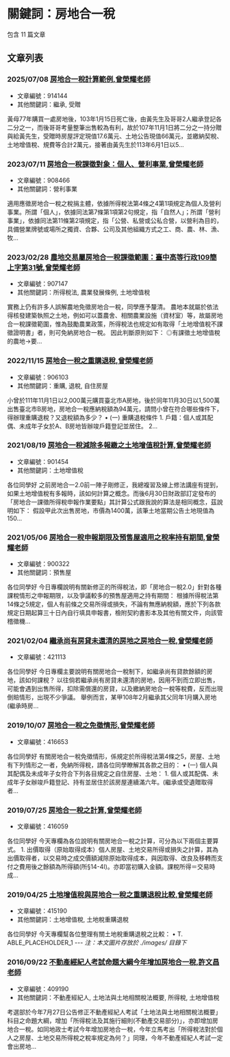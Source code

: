 # 關鍵詞：房地合一稅

包含 11 篇文章

## 文章列表

### 2025/07/08 [房地合一稅計算範例,曾榮耀老師](../../articles/914144_%E6%88%BF%E5%9C%B0%E5%90%88%E4%B8%80%E7%A8%85%E8%A8%88%E7%AE%97%E7%AF%84%E4%BE%8B%2C%E6%9B%BE%E6%A6%AE%E8%80%80%E8%80%81%E5%B8%AB.md)
- 文章編號：914144
- 其他關鍵詞：繼承, 受贈

黃母77年購買一處房地後，103年1月15日死亡後，由黃先生及哥哥2人繼承登記各二分之一，而後哥哥考量整筆出售較為有利，故於107年11月1日將二分之一持分贈與給黃先生，受贈時房屋評定現值17.6萬元、土地公告現值66萬元，並繳納契稅、土地增值稅、規費等合計2萬元，接著由黃先生於113年6月1日以5...

### 2023/07/11 [房地合一稅課徵對象：個人、營利事業,曾榮耀老師](../../articles/908466_%E6%88%BF%E5%9C%B0%E5%90%88%E4%B8%80%E7%A8%85%E8%AA%B2%E5%BE%B5%E5%B0%8D%E8%B1%A1%EF%BC%9A%E5%80%8B%E4%BA%BA%E3%80%81%E7%87%9F%E5%88%A9%E4%BA%8B%E6%A5%AD%2C%E6%9B%BE%E6%A6%AE%E8%80%80%E8%80%81%E5%B8%AB.md)
- 文章編號：908466
- 其他關鍵詞：營利事業

適用應徵房地合一稅之稅捐主體，依據所得稅法第4條之4第1項規定為個人及營利事業。所謂「個人」，依據同法第7條第1項第2句規定，指「自然人」；所謂「營利事業」，依據同法第11條第2項規定，指「公營、私營或公私合營，以營利為目的，具備營業牌號或場所之獨資、合夥、公司及其他組織方式之工、商、農、林、漁、牧...

### 2023/02/28 [農地交易屬房地合一稅課徵範圍：臺中高等行政109簡上字第31號,曾榮耀老師](../../articles/907147_%E8%BE%B2%E5%9C%B0%E4%BA%A4%E6%98%93%E5%B1%AC%E6%88%BF%E5%9C%B0%E5%90%88%E4%B8%80%E7%A8%85%E8%AA%B2%E5%BE%B5%E7%AF%84%E5%9C%8D%EF%BC%9A%E8%87%BA%E4%B8%AD%E9%AB%98%E7%AD%89%E8%A1%8C%E6%94%BF109%E7%B0%A1%E4%B8%8A%E5%AD%97%E7%AC%AC31%E8%99%9F%2C%E6%9B%BE%E6%A6%AE%E8%80%80%E8%80%81%E5%B8%AB.md)
- 文章編號：907147
- 其他關鍵詞：所得稅法, 農業發展條例, 土地增值稅

實務上仍有許多人誤解農地免徵房地合一稅，同學應予釐清。 農地本就屬於依法得核發建築執照之土地，例如可以蓋農舍、相關農業設施（資材室）等，故屬房地合一稅課徵範圍，惟為鼓勵農業政策，所得稅法也規定如有取得「土地增值稅不課徵證明書」者，則可免納房地合一稅。 因此判斷原則如下： ◎有課徵土地增值稅的農地→要...

### 2022/11/15 [房地合一稅之重購退稅,曾榮耀老師](../../articles/906103_%E6%88%BF%E5%9C%B0%E5%90%88%E4%B8%80%E7%A8%85%E4%B9%8B%E9%87%8D%E8%B3%BC%E9%80%80%E7%A8%85%2C%E6%9B%BE%E6%A6%AE%E8%80%80%E8%80%81%E5%B8%AB.md)
- 文章編號：906103
- 其他關鍵詞：重購, 退稅, 自住房屋

小曾於111年11月1日以2,000萬元購買臺北市A房地，後於同年11月30日以1,500萬出售臺北市B房地，房地合一稅應納稅額為94萬元，請問小曾在符合哪些條件下，得辦理重購退稅？又退稅額為多少？ • (一) 重購退稅條件 1. 戶籍：個人或其配偶、未成年子女於A、B房地皆辦竣戶籍登記並居住。 2...

### 2021/08/19 [房地合一稅減除多報繳之土地增值稅計算,曾榮耀老師](../../articles/901454_%E6%88%BF%E5%9C%B0%E5%90%88%E4%B8%80%E7%A8%85%E6%B8%9B%E9%99%A4%E5%A4%9A%E5%A0%B1%E7%B9%B3%E4%B9%8B%E5%9C%9F%E5%9C%B0%E5%A2%9E%E5%80%BC%E7%A8%85%E8%A8%88%E7%AE%97%2C%E6%9B%BE%E6%A6%AE%E8%80%80%E8%80%81%E5%B8%AB.md)
- 文章編號：901454
- 其他關鍵詞：土地增值稅

各位同學好 之前房地合一2.0前一陣子剛修正，我總複習及線上修法講座有提到，如果土地增值稅有多報時，該如何計算之概念。而後6月30日財政部訂定發布的「房地合一課徵所得稅申報作業要點」其計算公式跟我說的算法是相同概念，茲說明如下： 假設甲此次出售房地，市價為1400萬，該筆土地當期公告土地現值為150...

### 2021/05/06 [房地合一稅申報期限及預售屋適用之稅率持有期間,曾榮耀老師](../../articles/900322_%E6%88%BF%E5%9C%B0%E5%90%88%E4%B8%80%E7%A8%85%E7%94%B3%E5%A0%B1%E6%9C%9F%E9%99%90%E5%8F%8A%E9%A0%90%E5%94%AE%E5%B1%8B%E9%81%A9%E7%94%A8%E4%B9%8B%E7%A8%85%E7%8E%87%E6%8C%81%E6%9C%89%E6%9C%9F%E9%96%93%2C%E6%9B%BE%E6%A6%AE%E8%80%80%E8%80%81%E5%B8%AB.md)
- 文章編號：900322
- 其他關鍵詞：預售屋

各位同學好 今日專欄說明有關新修正的所得稅法，即「房地合一稅2.0」針對各種課稅情形之申報期限，以及爭議較多的預售屋適用之持有期間： 根據所得稅法第14條之5規定，個人有前條之交易所得或損失，不論有無應納稅額，應於下列各款規定日期起算三十日內自行填具申報書，檢附契約書影本及其他有關文件，向該管稽徵機...

### 2021/02/04 [繼承尚有房貸未還清的房地之房地合一稅,曾榮耀老師](../../articles/421113_%E7%B9%BC%E6%89%BF%E5%B0%9A%E6%9C%89%E6%88%BF%E8%B2%B8%E6%9C%AA%E9%82%84%E6%B8%85%E7%9A%84%E6%88%BF%E5%9C%B0%E4%B9%8B%E6%88%BF%E5%9C%B0%E5%90%88%E4%B8%80%E7%A8%85%2C%E6%9B%BE%E6%A6%AE%E8%80%80%E8%80%81%E5%B8%AB.md)
- 文章編號：421113

各位同學好 今日專欄主要說明有關房地合一稅制下，如繼承尚有貸款餘額的房地，該如何課稅？ 以往倘若繼承尚有房貸未還清的房地，因用不到而立即出售，可能會遇到出售所得，扣除需償還的房貸，以及繳納房地合一稅等稅費，反而出現倒賠情形，出現不少爭議。 舉例而言，某甲108年2月繼承其父同年1月購入房地(繼承時房...

### 2019/10/07 [房地合一稅之免徵情形,曾榮耀老師](../../articles/416653_%E6%88%BF%E5%9C%B0%E5%90%88%E4%B8%80%E7%A8%85%E4%B9%8B%E5%85%8D%E5%BE%B5%E6%83%85%E5%BD%A2%2C%E6%9B%BE%E6%A6%AE%E8%80%80%E8%80%81%E5%B8%AB.md)
- 文章編號：416653

各位同學好 有關房地合一稅免徵情形，係規定於所得稅法第4條之5，房屋、土地有下列情形之一者，免納所得稅，請各位同學瞭解其各款之目的： • (一) 個人與其配偶及未成年子女符合下列各目規定之自住房屋、土地： 1. 個人或其配偶、未成年子女辦竣戶籍登記、持有並居住於該房屋連續滿六年。(繼承或受遺贈取得者...

### 2019/07/25 [房地合一稅之計算,曾榮耀老師](../../articles/416059_%E6%88%BF%E5%9C%B0%E5%90%88%E4%B8%80%E7%A8%85%E4%B9%8B%E8%A8%88%E7%AE%97%2C%E6%9B%BE%E6%A6%AE%E8%80%80%E8%80%81%E5%B8%AB.md)
- 文章編號：416059

各位同學好 今天專欄為各位說明有關房地合一稅之計算，可分為以下兩個主要算式。 1. 出價取得（原始取得成本）個人房屋、土地交易所得或損失之計算，其為出價取得者，以交易時之成交價額減除原始取得成本，與因取得、改良及移轉而支付之費用後之餘額為所得額(所§14-4I)。亦即當初購入金額。課稅所得＝交易時成...

### 2019/04/25 [土地增值稅與房地合一稅之重購退稅比較,曾榮耀老師](../../articles/415190_%E5%9C%9F%E5%9C%B0%E5%A2%9E%E5%80%BC%E7%A8%85%E8%88%87%E6%88%BF%E5%9C%B0%E5%90%88%E4%B8%80%E7%A8%85%E4%B9%8B%E9%87%8D%E8%B3%BC%E9%80%80%E7%A8%85%E6%AF%94%E8%BC%83%2C%E6%9B%BE%E6%A6%AE%E8%80%80%E8%80%81%E5%B8%AB.md)
- 文章編號：415190
- 其他關鍵詞：土地增值稅, 土地稅重購退稅

各位同學好 今天專欄幫各位整理有關土地稅重購退稅之比較： • T. ABLE_PLACEHOLDER_1 --- *注：本文圖片存放於 ./images/ 目錄下*

### 2016/09/22 [不動產經紀人考試命題大綱今年增加房地合一稅,許文昌老師](../../articles/409190_%E4%B8%8D%E5%8B%95%E7%94%A2%E7%B6%93%E7%B4%80%E4%BA%BA%E8%80%83%E8%A9%A6%E5%91%BD%E9%A1%8C%E5%A4%A7%E7%B6%B1%E4%BB%8A%E5%B9%B4%E5%A2%9E%E5%8A%A0%E6%88%BF%E5%9C%B0%E5%90%88%E4%B8%80%E7%A8%85%2C%E8%A8%B1%E6%96%87%E6%98%8C%E8%80%81%E5%B8%AB.md)
- 文章編號：409190
- 其他關鍵詞：不動產經紀人, 土地法與土地相關稅法概要, 所得稅, 土地增值稅

考選部於今年7月27日公告修正不動產經紀人考試「土地法與土地相關稅法概要」科目之命題大綱，增加「所得稅法及其施行細則(不動產交易部分)」，亦即增加房地合一稅。如同地政士考試今年增加房地合一稅，今年立馬考出「所得稅法對於個人之房屋、土地交易所得稅之稅率規定為何？」同理，今年不動產經紀人考試一定會出房地...
